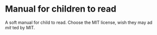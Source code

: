 # Manual for children to read
A soft manual for child to read. Choose the MIT license, wish they may  ad _mit_ ted  by MIT.
